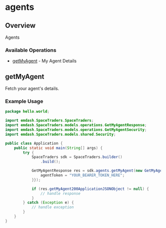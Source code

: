 # agents

## Overview

Agents

### Available Operations

* [getMyAgent](#getmyagent) - My Agent Details

## getMyAgent

Fetch your agent's details.

### Example Usage

```java
package hello.world;

import emdash.SpaceTraders.SpaceTraders;
import emdash.SpaceTraders.models.operations.GetMyAgentResponse;
import emdash.SpaceTraders.models.operations.GetMyAgentSecurity;
import emdash.SpaceTraders.models.shared.Security;

public class Application {
    public static void main(String[] args) {
        try {
            SpaceTraders sdk = SpaceTraders.builder()
                .build();

            GetMyAgentResponse res = sdk.agents.getMyAgent(new GetMyAgentSecurity("deserunt") {{
                agentToken = "YOUR_BEARER_TOKEN_HERE";
            }});

            if (res.getMyAgent200ApplicationJSONObject != null) {
                // handle response
            }
        } catch (Exception e) {
            // handle exception
        }
    }
}
```

